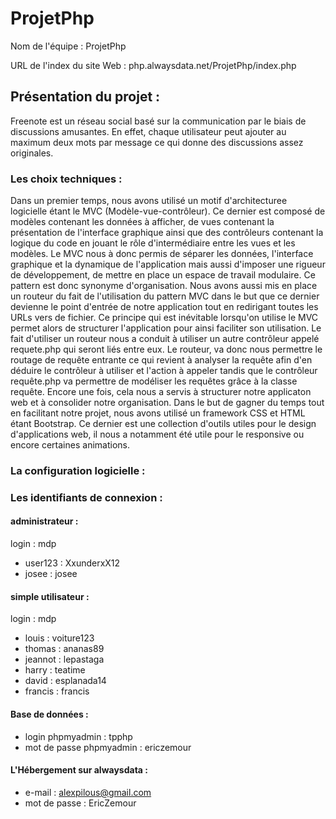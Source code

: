 # ProjetPhp

Nom de l'équipe : ProjetPhp

URL de l'index du site Web : php.alwaysdata.net/ProjetPhp/index.php



## Présentation du projet :

Freenote est un réseau social basé sur la communication par le biais de 
discussions amusantes. En effet, chaque utilisateur peut ajouter au maximum
deux mots par message ce qui donne des discussions assez originales.


### Les choix techniques :

Dans un premier temps, nous avons utilisé un motif d'architecturee
 logicielle étant le MVC (Modèle-vue-contrôleur). Ce dernier est composé de modèles
contenant les données à afficher, de vues contenant la présentation de l'interface graphique ainsi que des contrôleurs contenant la logique du code
en jouant le rôle d'intermédiaire entre les vues et les modèles. Le MVC nous à donc permis de séparer les données, l'interface graphique et la dynamique
de l'application mais aussi d'imposer une rigueur de développement, de mettre en place un espace de travail modulaire. Ce pattern est donc synonyme
d'organisation.
Nous avons aussi mis en place un routeur du fait de l'utilisation du pattern MVC dans le but que ce dernier devienne le point d'entrée de notre application
tout en redirigant toutes les URLs vers de fichier. Ce principe qui est inévitable lorsqu'on utilise le MVC permet alors de structurer l'application pour
ainsi faciliter son utilisation.
Le fait d'utiliser un routeur nous a conduit à utiliser un autre contrôleur appelé requete.php qui seront liés entre eux. Le routeur, va donc nous permettre
le routage de requête entrante ce qui revient à analyser la requête afin d'en déduire le contrôleur à utiliser et l'action à appeler tandis que le contrôleur
requête.php va permettre de modéliser les requêtes grâce à la classe requête. Encore une fois, cela nous a servis à structurer notre applicaton web et à consolider
notre organisation.
Dans le but de gagner du temps tout en facilitant notre projet, nous avons utilisé un framework CSS et HTML étant Bootstrap. Ce dernier est une collection
d'outils utiles pour le design d'applications web, il nous a notamment été utile pour le responsive ou encore certaines animations.


### La configuration logicielle :


### Les identifiants de connexion :



#### administrateur :  

login   :   mdp  
- user123 : XxunderxX12  
- josee : josee


#### simple utilisateur :

login : mdp  
- louis : voiture123  
- thomas : ananas89  
- jeannot : lepastaga  
- harry : teatime  
- david : esplanada14  
- francis : francis  



#### Base de données :

- login phpmyadmin : tpphp
- mot de passe phpmyadmin : ericzemour

#### L'Hébergement sur alwaysdata :

- e-mail : alexpilous@gmail.com
- mot de passe : EricZemour

